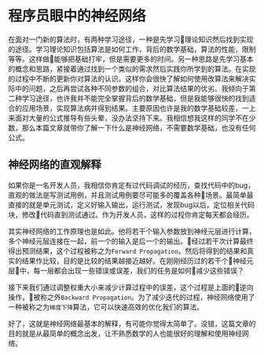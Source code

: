 # 程序员眼中的神经网络

在面对一门新的算法时，有两种学习途径，一种是先学习理论知识然后找到实现的途径。学习理论知识包括算法是如何工作，背后的数学基础，算法的性能，限制等等。这样做能够把基础打牢，但是需要更多的时间。另一种思路是先学习基本的概念和思路，紧接着通过找到一个类似的需求然后实践你所学到的算法。在实现的过程中不断的更新你对算法的认识。这样你会很快了解如何使用改算法来解决实际中的问题，之后再尝试各种不同参数的组合，对比算法结果的优劣。我倾向于第二种学习途径，也许我并不能完全掌握背后的数学基础，但是我能够很快的找到适合的应用场景，实现算法病并得到结果。主要原因也许是我的数学基础较差，一上来面对大量的公式推导有些头晕，没办法坚持下来。我相信想我这样的同学不在少数，那么本篇文章就带你了解一下什么是神经网络，不需要数学基础，也没有任何公式。

## 神经网络的直观解释

如果你是一名开发人员，我相信你肯定有过代码调试的经历，查找代码中的bug，直观的做法是写测试用例，并且测试用例要尽可能多的覆盖各种场景。最简单最直接的就是单元测试，定义好输入输出，运行测试，发现bug以后，定位相关代码块，修改代码直到测试通过。作为开发人员，这样的过程你肯定每天都会经历。

其实神经网络的工作原理也是如此。他将若干个输入参数放到神经元层进行计算，多个神经元层连接在一起，前一个的输入是后一个的输出。经过若干次计算最终得出预测结果，这个过程被称之为`Forward Propagation`。然后将得到的结果和真实的结果作比较，目的是比较的结果越接近越好。在刚刚经历过的若干个神经元层中，每一层都会出现一些错误或误差，我们的任务是如何减少这些错误？

接下来我们通过调整权重大小来减少计算过程中的误差，这个过程是上面的逆向操作，被称之外`Backward Propagation`。为了减少迭代的过程，神经网络使用了一种被称之为`梯度下降`算法，它可以快速高效的优化我们的算法。

好了，这就是神经网络最基本的解释，有可能你觉得太简单了。没错，这篇文章的目的就是从最简单的概念出发，让不熟悉数学的人也能很好的理解和使用神经网络。

